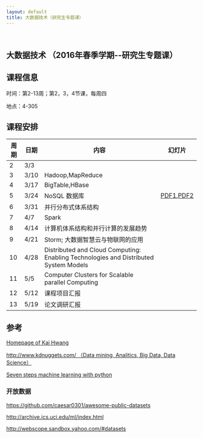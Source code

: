 ```yaml
---
layout: default
title: 大数据技术（研究生专题课）
---
```


 

大数据技术 （2016年春季学期--研究生专题课）
-------------------------------------------

课程信息
--------

时间：第2-13周；第2，3，4节课，每周四

地点：4-305

课程安排
--------

| 周期 | 日期 | 内容                                                                                 | 幻灯片                                             |
|------|------|--------------------------------------------------------------------------------------|----------------------------------------------------|
| 2    | 3/3  |                                                                                      |                                                    |
| 3    | 3/10 | Hadoop,MapReduce                                                                     |                                                    |
| 4    | 3/17 | BigTable,HBase                                                                       |                                                    |
| 5    | 3/24 | NoSQL 数据库                                                                         | [PDF1](NoSQL.pdf),[PDF2](Presentation_MongoDB.pdf) |
| 6    | 3/31 | 并行分布式体系结构                                                                   |                                                    |
| 7    | 4/7  | Spark                                                                                |                                                    |
| 8    | 4/14 | 计算机体系结构和并行计算的发展趋势                                                   |                                                    |
| 9    | 4/21 | Storm; 大数据智慧云与物联网的应用                                                    |                                                    |
| 10   | 4/28 | Distributed and Cloud Computing: Enabling Technologies and Distributed System Models |                                                    |
| 11   | 5/5  | Computer Clusters for Scalable parallel Computing                                    |                                                    |
| 12   | 5/12 | 课程项目汇报                                                                         |                                                    |
| 13   | 5/19 | 论文调研汇报                                                                         |                                                    |

参考
----

[Homepage of Kai Hwang](http://gridsec.usc.edu/hwang.html)

[http://www.kdnuggets.com/ （Data mining, Analitics, Big Data, Data
Science）](http://www.kdnuggets.com/)

[Seven steps machine learning with
python](http://www.kdnuggets.com/2015/11/seven-steps-machine-learning-python.html)

### 开放数据

<https://github.com/caesar0301/awesome-public-datasets>

<http://archive.ics.uci.edu/ml/index.html>

<http://webscope.sandbox.yahoo.com/#datasets>

 

 
